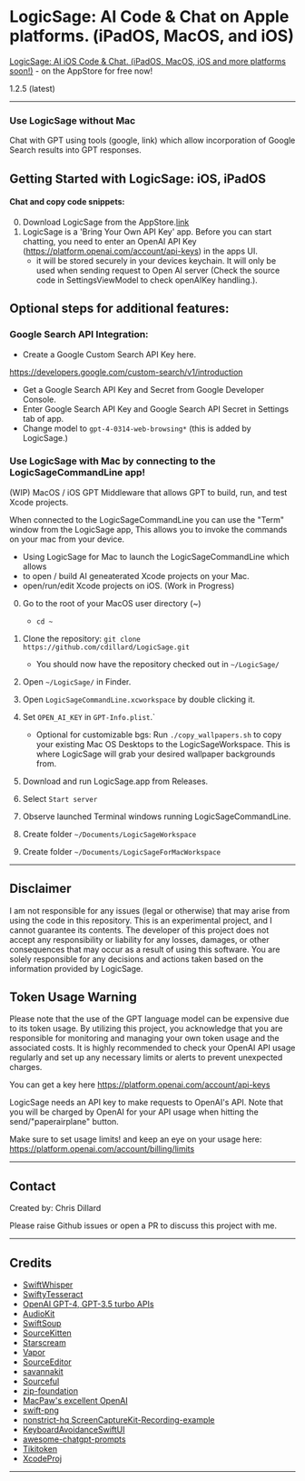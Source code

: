 
# LogicSage: AI Code & Chat on Apple platforms. (iPadOS, MacOS, and iOS) 

[LogicSage: AI iOS Code & Chat. (iPadOS, MacOS, iOS and more platforms soon!)](https://apps.apple.com/us/app/logicsage/id6448485441) - on the AppStore for free now!

1.2.5 (latest)

---

### Use LogicSage without Mac

Chat with GPT using tools (google, link) which allow incorporation of Google Search results into GPT responses.

## Getting Started with LogicSage: iOS, iPadOS

#### Chat and copy code snippets:

0. Download LogicSage from the AppStore.[link](https://apps.apple.com/us/app/logicsage/id6448485441)
1. LogicSage is a 'Bring Your Own API Key' app. Before you can start chatting, you need to enter an OpenAI API Key (https://platform.openai.com/account/api-keys) in the apps UI. 
    - it will be stored securely in your devices keychain. It will only be used when sending request to Open AI server (Check the source code in SettingsViewModel to check openAIKey handling.).

## Optional steps for additional features:

### Google Search API Integration: 

- Create a Google Custom Search API Key here. 

https://developers.google.com/custom-search/v1/introduction

- Get a Google Search API Key and Secret from Google Developer Console.
- Enter Google Search API Key and Google Search API Secret in Settings tab of app.
- Change model to `gpt-4-0314-web-browsing*` (this is added by LogicSage.)

### Use LogicSage with Mac by connecting to the LogicSageCommandLine app!

(WIP) MacOS / iOS GPT Middleware that allows GPT to build, run, and test Xcode projects. 

When connected to the LogicSageCommandLine you can use the "Term" window from the LogicSage app, This allows you to invoke the commands on your mac from your device.

- Using LogicSage for Mac to launch the LogicSageCommandLine which allows 
-	to open / build AI geneaterated Xcode projects on your Mac.
-   open/run/edit Xcode projects on iOS. (Work in Progress)

0. Go to the root of your MacOS user directory (~)
	- `cd ~`

1. Clone the repository: `git clone https://github.com/cdillard/LogicSage.git`
	- You should now have the repository checked out in `~/LogicSage/`
2. Open `~/LogicSage/` in Finder.
3. Open `LogicSageCommandLine.xcworkspace` by double clicking it.
4. Set `OPEN_AI_KEY` in `GPT-Info.plist`.`

	- Optional for customizable bgs: Run `./copy_wallpapers.sh` to copy your existing Mac OS Desktops to the LogicSageWorkspace. This is where LogicSage will grab your desired wallpaper backgrounds from.

5. Download and run LogicSage.app from Releases.

6. Select `Start server` 

7. Observe launched Terminal windows running LogicSageCommandLine.

8. Create folder `~/Documents/LogicSageWorkspace`
9. Create folder `~/Documents/LogicSageForMacWorkspace`

---
## Disclaimer

I am not responsible for any issues (legal or otherwise) that may arise from using the code in this repository. This is an experimental project, and I cannot guarantee its contents.
The developer of this project does not accept any responsibility or liability for any losses, damages, or other consequences that may occur as a result of using this software. You are solely responsible for any decisions and actions taken based on the information provided by LogicSage.

## Token Usage Warning

Please note that the use of the GPT language model can be expensive due to its token usage. By utilizing this project, you acknowledge that you are responsible for monitoring and managing your own token usage and the associated costs. It is highly recommended to check your OpenAI API usage regularly and set up any necessary limits or alerts to prevent unexpected charges.

You can get a key here https://platform.openai.com/account/api-keys

LogicSage needs an API key to make requests to OpenAI's API. Note that you will be charged by OpenAI for your API usage when hitting the send/"paperairplane" button.

Make sure to set usage limits! and keep an eye on your usage here: https://platform.openai.com/account/billing/limits

---
## Contact
Created by: Chris Dillard

Please raise Github issues or open a PR to discuss this project with me.

---

## Credits

- [SwiftWhisper](https://github.com/exPHAT/SwiftWhisper)
- [SwiftyTesseract](https://github.com/SwiftyTesseract/SwiftyTesseract)
- [OpenAI GPT-4, GPT-3.5 turbo APIs](https://www.openai.com)
- [AudioKit](https://github.com/AudioKit/AudioKit)
- [SwiftSoup](https://github.com/scinfu/SwiftSoup)
- [SourceKitten](https://github.com/jpsim/SourceKitten)
- [Starscream](https://github.com/daltoniam/Starscream)
- [Vapor](https://github.com/vapor/vapor)
- [SourceEditor](https://github.com/louisdh/source-editor)
- [savannakit](https://github.com/louisdh/savannakit)
- [Sourceful](https://github.com/twostraws/Sourceful)
- [zip-foundation](https://github.com/weichsel/ZIPFoundation)
- [MacPaw's excellent OpenAI](https://github.com/MacPaw/OpenAI)
- [swift-png](https://github.com/kelvin13/swift-png)
- [nonstrict-hq ScreenCaptureKit-Recording-example](https://github.com/nonstrict-hq/ScreenCaptureKit-Recording-example/)
- [KeyboardAvoidanceSwiftUI](https://github.com/V8tr/KeyboardAvoidanceSwiftUI)
- [awesome-chatgpt-prompts](https://github.com/f/awesome-chatgpt-prompts)
- [Tikitoken](https://github.com/aespinilla/Tiktoken)
- [XcodeProj](https://github.com/tuist/XcodeProj)
---
